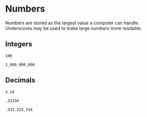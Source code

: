# Numbers
Numbers are stored as the largest value a computer can handle. Underscores may be used to make large numbers more readable.

## Integers
```
100

1_000_000_000
```

## Decimals
```
3.14

.33334

.333_333_334
```